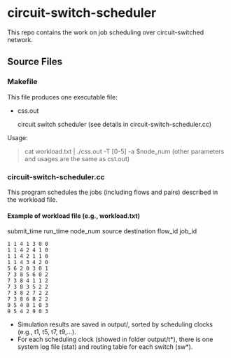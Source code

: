 # circuit-switch-scheduler
This repo contains the work on job scheduling over circuit-switched network.
## Source Files
### Makefile
This file produces one executable file:
* css.out

    circuit switch scheduler (see details in circuit-switch-scheduler.cc)

Usage: 
> cat workload.txt | ./css.out -T [0-5] -a $node_num (other parameters and usages are the same as cst.out)

### circuit-switch-scheduler.cc
This program schedules the jobs (including flows and pairs) described in the workload file.

#### Example of workload file (e.g., workload.txt)
submit_time run_time node_num source destination flow_id job_id

    1 1 4 1 3 0 0
    1 1 4 2 4 1 0
    1 1 4 2 1 1 0
    1 1 4 3 4 2 0
    5 6 2 0 3 0 1
    7 3 8 5 6 0 2
    7 3 8 4 1 1 2
    7 3 8 3 5 2 2
    7 3 8 2 7 2 2
    7 3 8 6 8 2 2
    9 5 4 8 1 0 3
    9 5 4 2 9 0 3

* Simulation results are saved in output/, sorted by scheduling clocks (e.g., t1, t5, t7, t9,...).
* For each scheduling clock (showed in folder output/t*), there is one system log file (stat) and routing table for each switch (sw*).